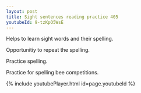 ```yaml
---
layout: post
title: Sight sentences reading practice 405
youtubeId: 9-tzKpO5WsE
---
```

 
 
Helps to learn sight words and their spelling.

Opportunitiy to repeat the spelling. 

Practice spelling. 
 
Practice for spelling bee competitions. 
 
{% include youtubePlayer.html id=page.youtubeId %}
 
 
